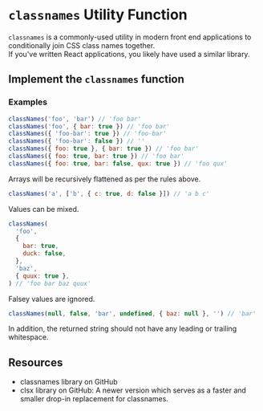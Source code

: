 # `classnames` Utility Function

`classnames` is a commonly-used utility in modern front end applications to
conditionally join CSS class names together.  
If you've written React applications, you likely have used a similar library.

## Implement the `classnames` function

### Examples

```js
classNames('foo', 'bar') // 'foo bar'
classNames('foo', { bar: true }) // 'foo bar'
classNames({ 'foo-bar': true }) // 'foo-bar'
classNames({ 'foo-bar': false }) // ''
classNames({ foo: true }, { bar: true }) // 'foo bar'
classNames({ foo: true, bar: true }) // 'foo bar'
classNames({ foo: true, bar: false, qux: true }) // 'foo qux'
```

Arrays will be recursively flattened as per the rules above.

```js
classNames('a', ['b', { c: true, d: false }]) // 'a b c'
```

Values can be mixed.

```js
classNames(
  'foo',
  {
    bar: true,
    duck: false,
  },
  'baz',
  { quux: true },
) // 'foo bar baz quux'
```

Falsey values are ignored.

```js
classNames(null, false, 'bar', undefined, { baz: null }, '') // 'bar'
```

In addition, the returned string should not have any leading or trailing
whitespace.

## Resources

- classnames library on GitHub
- clsx library on GitHub: A newer version which serves as a faster and smaller
  drop-in replacement for classnames.
